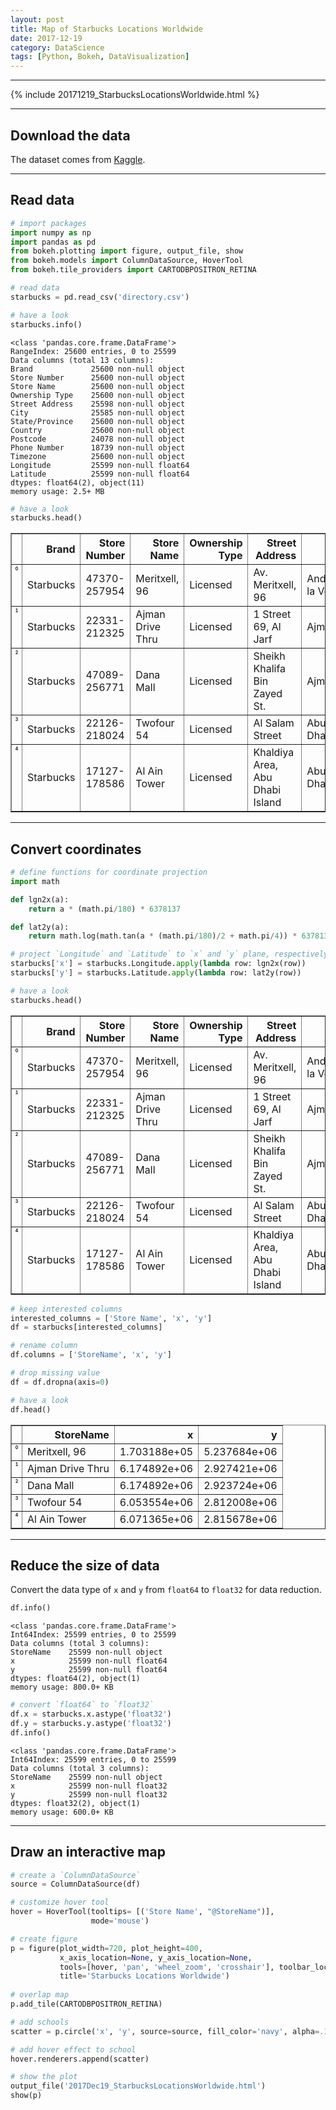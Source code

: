 ```yaml
---
layout: post
title: Map of Starbucks Locations Worldwide
date: 2017-12-19
category: DataScience
tags: [Python, Bokeh, DataVisualization]
---
```



---

<div class="row">
  <div class="col-lg-1">
  </div>
  <div class="col-lg-auto">
    {% include 20171219_StarbucksLocationsWorldwide.html %}
  </div>
  <div class="col-lg-1">
  </div>
</div>

---


## Download the data
The dataset comes from [Kaggle](https://www.kaggle.com/starbucks/store-locations).

---

## Read data


```python
# import packages
import numpy as np
import pandas as pd
from bokeh.plotting import figure, output_file, show
from bokeh.models import ColumnDataSource, HoverTool
from bokeh.tile_providers import CARTODBPOSITRON_RETINA

# read data
starbucks = pd.read_csv('directory.csv')

# have a look
starbucks.info()
```

    <class 'pandas.core.frame.DataFrame'>
    RangeIndex: 25600 entries, 0 to 25599
    Data columns (total 13 columns):
    Brand             25600 non-null object
    Store Number      25600 non-null object
    Store Name        25600 non-null object
    Ownership Type    25600 non-null object
    Street Address    25598 non-null object
    City              25585 non-null object
    State/Province    25600 non-null object
    Country           25600 non-null object
    Postcode          24078 non-null object
    Phone Number      18739 non-null object
    Timezone          25600 non-null object
    Longitude         25599 non-null float64
    Latitude          25599 non-null float64
    dtypes: float64(2), object(11)
    memory usage: 2.5+ MB



```python
# have a look
starbucks.head()
```




<div class="scroll">
<table border="1" class="dataframe">
  <thead>
    <tr style="text-align: right;">
      <th></th>
      <th>Brand</th>
      <th>Store Number</th>
      <th>Store Name</th>
      <th>Ownership Type</th>
      <th>Street Address</th>
      <th>City</th>
      <th>State/Province</th>
      <th>Country</th>
      <th>Postcode</th>
      <th>Phone Number</th>
      <th>Timezone</th>
      <th>Longitude</th>
      <th>Latitude</th>
    </tr>
  </thead>
  <tbody>
    <tr>
      <th>0</th>
      <td>Starbucks</td>
      <td>47370-257954</td>
      <td>Meritxell, 96</td>
      <td>Licensed</td>
      <td>Av. Meritxell, 96</td>
      <td>Andorra la Vella</td>
      <td>7</td>
      <td>AD</td>
      <td>AD500</td>
      <td>376818720</td>
      <td>GMT+1:00 Europe/Andorra</td>
      <td>1.53</td>
      <td>42.51</td>
    </tr>
    <tr>
      <th>1</th>
      <td>Starbucks</td>
      <td>22331-212325</td>
      <td>Ajman Drive Thru</td>
      <td>Licensed</td>
      <td>1 Street 69, Al Jarf</td>
      <td>Ajman</td>
      <td>AJ</td>
      <td>AE</td>
      <td>NaN</td>
      <td>NaN</td>
      <td>GMT+04:00 Asia/Dubai</td>
      <td>55.47</td>
      <td>25.42</td>
    </tr>
    <tr>
      <th>2</th>
      <td>Starbucks</td>
      <td>47089-256771</td>
      <td>Dana Mall</td>
      <td>Licensed</td>
      <td>Sheikh Khalifa Bin Zayed St.</td>
      <td>Ajman</td>
      <td>AJ</td>
      <td>AE</td>
      <td>NaN</td>
      <td>NaN</td>
      <td>GMT+04:00 Asia/Dubai</td>
      <td>55.47</td>
      <td>25.39</td>
    </tr>
    <tr>
      <th>3</th>
      <td>Starbucks</td>
      <td>22126-218024</td>
      <td>Twofour 54</td>
      <td>Licensed</td>
      <td>Al Salam Street</td>
      <td>Abu Dhabi</td>
      <td>AZ</td>
      <td>AE</td>
      <td>NaN</td>
      <td>NaN</td>
      <td>GMT+04:00 Asia/Dubai</td>
      <td>54.38</td>
      <td>24.48</td>
    </tr>
    <tr>
      <th>4</th>
      <td>Starbucks</td>
      <td>17127-178586</td>
      <td>Al Ain Tower</td>
      <td>Licensed</td>
      <td>Khaldiya Area, Abu Dhabi Island</td>
      <td>Abu Dhabi</td>
      <td>AZ</td>
      <td>AE</td>
      <td>NaN</td>
      <td>NaN</td>
      <td>GMT+04:00 Asia/Dubai</td>
      <td>54.54</td>
      <td>24.51</td>
    </tr>
  </tbody>
</table>
</div>



---

## Convert coordinates 


```python
# define functions for coordinate projection
import math

def lgn2x(a):
    return a * (math.pi/180) * 6378137

def lat2y(a):
    return math.log(math.tan(a * (math.pi/180)/2 + math.pi/4)) * 6378137
```


```python
# project `Longitude` and `Latitude` to `x` and `y` plane, respectively.
starbucks['x'] = starbucks.Longitude.apply(lambda row: lgn2x(row))
starbucks['y'] = starbucks.Latitude.apply(lambda row: lat2y(row))

# have a look
starbucks.head()
```




<div class="scroll">
<style>
    .dataframe thead tr:only-child th {
        text-align: right;
    }

    .dataframe thead th {
        text-align: right;
    }

    .dataframe tbody tr th {
        vertical-align: top;
        font-size: 7px;
    }
</style>
<table border="1" class="dataframe">
  <thead>
    <tr style="text-align: right;">
      <th></th>
      <th>Brand</th>
      <th>Store Number</th>
      <th>Store Name</th>
      <th>Ownership Type</th>
      <th>Street Address</th>
      <th>City</th>
      <th>State/Province</th>
      <th>Country</th>
      <th>Postcode</th>
      <th>Phone Number</th>
      <th>Timezone</th>
      <th>Longitude</th>
      <th>Latitude</th>
      <th>x</th>
      <th>y</th>
    </tr>
  </thead>
  <tbody>
    <tr>
      <th>0</th>
      <td>Starbucks</td>
      <td>47370-257954</td>
      <td>Meritxell, 96</td>
      <td>Licensed</td>
      <td>Av. Meritxell, 96</td>
      <td>Andorra la Vella</td>
      <td>7</td>
      <td>AD</td>
      <td>AD500</td>
      <td>376818720</td>
      <td>GMT+1:00 Europe/Andorra</td>
      <td>1.53</td>
      <td>42.51</td>
      <td>1.703188e+05</td>
      <td>5.237684e+06</td>
    </tr>
    <tr>
      <th>1</th>
      <td>Starbucks</td>
      <td>22331-212325</td>
      <td>Ajman Drive Thru</td>
      <td>Licensed</td>
      <td>1 Street 69, Al Jarf</td>
      <td>Ajman</td>
      <td>AJ</td>
      <td>AE</td>
      <td>NaN</td>
      <td>NaN</td>
      <td>GMT+04:00 Asia/Dubai</td>
      <td>55.47</td>
      <td>25.42</td>
      <td>6.174892e+06</td>
      <td>2.927421e+06</td>
    </tr>
    <tr>
      <th>2</th>
      <td>Starbucks</td>
      <td>47089-256771</td>
      <td>Dana Mall</td>
      <td>Licensed</td>
      <td>Sheikh Khalifa Bin Zayed St.</td>
      <td>Ajman</td>
      <td>AJ</td>
      <td>AE</td>
      <td>NaN</td>
      <td>NaN</td>
      <td>GMT+04:00 Asia/Dubai</td>
      <td>55.47</td>
      <td>25.39</td>
      <td>6.174892e+06</td>
      <td>2.923724e+06</td>
    </tr>
    <tr>
      <th>3</th>
      <td>Starbucks</td>
      <td>22126-218024</td>
      <td>Twofour 54</td>
      <td>Licensed</td>
      <td>Al Salam Street</td>
      <td>Abu Dhabi</td>
      <td>AZ</td>
      <td>AE</td>
      <td>NaN</td>
      <td>NaN</td>
      <td>GMT+04:00 Asia/Dubai</td>
      <td>54.38</td>
      <td>24.48</td>
      <td>6.053554e+06</td>
      <td>2.812008e+06</td>
    </tr>
    <tr>
      <th>4</th>
      <td>Starbucks</td>
      <td>17127-178586</td>
      <td>Al Ain Tower</td>
      <td>Licensed</td>
      <td>Khaldiya Area, Abu Dhabi Island</td>
      <td>Abu Dhabi</td>
      <td>AZ</td>
      <td>AE</td>
      <td>NaN</td>
      <td>NaN</td>
      <td>GMT+04:00 Asia/Dubai</td>
      <td>54.54</td>
      <td>24.51</td>
      <td>6.071365e+06</td>
      <td>2.815678e+06</td>
    </tr>
  </tbody>
</table>
</div>




```python
# keep interested columns
interested_columns = ['Store Name', 'x', 'y']
df = starbucks[interested_columns]

# rename column
df.columns = ['StoreName', 'x', 'y']

# drop missing value
df = df.dropna(axis=0)

# have a look
df.head()
```




<div class="scroll">
<style>
    .dataframe thead tr:only-child th {
        text-align: right;
    }

    .dataframe thead th {
        text-align: right;
    }

    .dataframe tbody tr th {
        vertical-align: top;
    }
</style>
<table border="1" class="dataframe">
  <thead>
    <tr style="text-align: right;">
      <th></th>
      <th>StoreName</th>
      <th>x</th>
      <th>y</th>
    </tr>
  </thead>
  <tbody>
    <tr>
      <th>0</th>
      <td>Meritxell, 96</td>
      <td>1.703188e+05</td>
      <td>5.237684e+06</td>
    </tr>
    <tr>
      <th>1</th>
      <td>Ajman Drive Thru</td>
      <td>6.174892e+06</td>
      <td>2.927421e+06</td>
    </tr>
    <tr>
      <th>2</th>
      <td>Dana Mall</td>
      <td>6.174892e+06</td>
      <td>2.923724e+06</td>
    </tr>
    <tr>
      <th>3</th>
      <td>Twofour 54</td>
      <td>6.053554e+06</td>
      <td>2.812008e+06</td>
    </tr>
    <tr>
      <th>4</th>
      <td>Al Ain Tower</td>
      <td>6.071365e+06</td>
      <td>2.815678e+06</td>
    </tr>
  </tbody>
</table>
</div>

---

## Reduce the size of data 
Convert the data type of `x` and `y` from `float64` to `float32` for data reduction.


```python
df.info()
```

    <class 'pandas.core.frame.DataFrame'>
    Int64Index: 25599 entries, 0 to 25599
    Data columns (total 3 columns):
    StoreName    25599 non-null object
    x            25599 non-null float64
    y            25599 non-null float64
    dtypes: float64(2), object(1)
    memory usage: 800.0+ KB



```python
# convert `float64` to `float32`
df.x = starbucks.x.astype('float32')
df.y = starbucks.y.astype('float32')
df.info()
```

    <class 'pandas.core.frame.DataFrame'>
    Int64Index: 25599 entries, 0 to 25599
    Data columns (total 3 columns):
    StoreName    25599 non-null object
    x            25599 non-null float32
    y            25599 non-null float32
    dtypes: float32(2), object(1)
    memory usage: 600.0+ KB


---

## Draw an interactive map


```python
# create a `ColumnDataSource`
source = ColumnDataSource(df)

# customize hover tool
hover = HoverTool(tooltips= [('Store Name', "@StoreName")],
                  mode='mouse')

# create figure
p = figure(plot_width=720, plot_height=400,
           x_axis_location=None, y_axis_location=None,
           tools=[hover, 'pan', 'wheel_zoom', 'crosshair'], toolbar_location='above',
           title='Starbucks Locations Worldwide')
           
# overlap map
p.add_tile(CARTODBPOSITRON_RETINA)

# add schools
scatter = p.circle('x', 'y', source=source, fill_color='navy', alpha=.1)

# add hover effect to school
hover.renderers.append(scatter)

# show the plot
output_file('2017Dec19_StarbucksLocationsWorldwide.html')
show(p)
```
